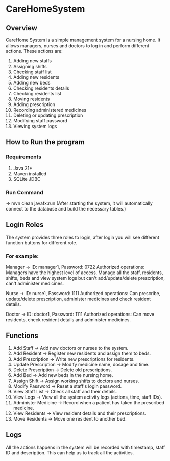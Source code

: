# CareHomeSystem

## Overview
CareHome System is a simple management system for a nursing home. It allows managers, nurses and doctors to log in and 
perform different actions. These actions are:
1. Adding new staffs
2. Assigning shifts
3. Checking staff list
4. Adding new residents
5. Adding new beds
6. Checking residents details
7. Checking residents list
8. Moving residents
9. Adding prescription
10. Recording administered medicines
11. Deleting or updating prescription
12. Modifying staff password
13. Viewing system logs

## How to Run the program
### Requirements
1. Java 21+
2. Maven installed 
3. SQLite JDBC

### Run Command
-> mvn clean javafx:run
(After starting the system, it will automatically connect to the database and build the necessary tables.)

## Login Roles
The system provides three roles to login, after login you will see different function buttons for different role.

### For example:
Manager -> ID: manager1, Password: 0722
Authorized operations: Managers have the highest level of access. Manage all the staff, residents, shifts, beds 
and view system logs but can't add/update/delete prescription, can't administer medicines.

Nurse -> ID: nurse1, Password: 1111
Authorized operations: Can prescribe, update/delete prescription, administer medicines and check resident details.

Doctor -> ID: doctor1, Password: 1111
Authorized operations: Can move residents, check resident details and administer medicines.

## Functions
1. Add Staff -> Add new doctors or nurses to the system.
2. Add Resident -> Register new residents and assign them to beds.
3. Add Prescription -> Write new prescriptions for residents.
4. Update Prescription -> Modify medicine name, dosage and time.
5. Delete Prescription -> Delete old prescriptions.
6. Add Bed -> Add new beds in the nursing home.
7. Assign Shift -> Assign working shifts to doctors and nurses.
8. Modify Password -> Reset a staff's login password.
9. View Staff List -> Check all staff and their details.
10. View Logs -> View all the system activity logs (actions, time, staff IDs).
11. Administer Medicine -> Record when a patient has taken the prescribed medicine.
12. View Residents -> View resident details and their prescriptions.
13. Move Residents -> Move one resident to another bed.

## Logs
All the actions happens in the system will be recorded with timestamp, staff ID and description.
This can help us to track all the activities.

